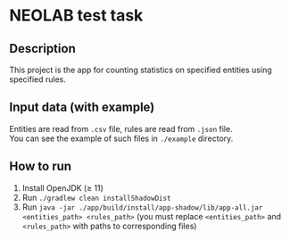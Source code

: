 # NEOLAB test task

## Description

This project is the app for counting statistics on specified entities
using specified rules.

## Input data (with example)

Entities are read from `.csv` file, rules are read from `.json` file.\
You can see the example of such files in `./example` directory.

## How to run

1. Install OpenJDK (≥ 11)
2. Run `./gradlew clean installShadowDist`
3. Run `java -jar ./app/build/install/app-shadow/lib/app-all.jar <entities_path> <rules_path>`
(you must replace `<entities_path>` and `<rules_path>` with paths to corresponding files)
